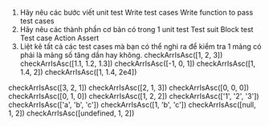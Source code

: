 1. Hãy nêu các bước viết unit test
Write test cases
Write function to pass test cases
2. Hãy nêu các thành phần cơ bản có trong 1 unit test
Test suit
Block test
Test case
Action
Assert
3. Liệt kê tất cả các test cases mà bạn có thể nghi ra để kiểm tra 1 mảng có phải là mảng số tăng dần hay không.
checkArrIsAsc([1, 2, 3])
checkArrIsAsc([1.1, 1.2, 1.3])
checkArrIsAsc([-1, 0, 1])
checkArrIsAsc([1, 1.4, 2])
checkArrIsAsc([1, 1.4, 2e4])

checkArrIsAsc([3, 2, 1])
checkArrIsAsc([2, 1, 3])
checkArrIsAsc([0, 0, 0])
checkArrIsAsc([0, 1, 0])
checkArrIsAsc([1, 2, 2])
checkArrIsAsc(['1', '2', '3'])
checkArrIsAsc(['a', 'b', 'c'])
checkArrIsAsc([1, 'b', 'c'])
checkArrIsAsc([null, 1, 2])
checkArrIsAsc([undefined, 1, 2])